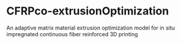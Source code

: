 # CFRPco-extrusionOptimization
An adaptive matrix material extrusion optimization model for in situ impregnated continuous fiber reinforced 3D printing
